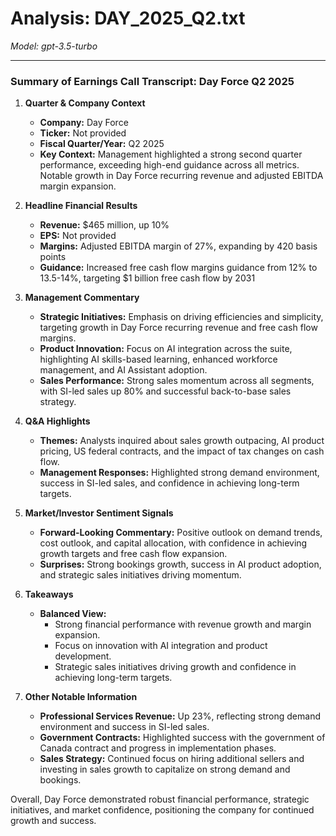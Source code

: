 # Analysis: DAY_2025_Q2.txt

*Model: gpt-3.5-turbo*

---

### Summary of Earnings Call Transcript: Day Force Q2 2025

1. **Quarter & Company Context**
   - **Company:** Day Force
   - **Ticker:** Not provided
   - **Fiscal Quarter/Year:** Q2 2025
   - **Key Context:** Management highlighted a strong second quarter performance, exceeding high-end guidance across all metrics. Notable growth in Day Force recurring revenue and adjusted EBITDA margin expansion.

2. **Headline Financial Results**
   - **Revenue:** $465 million, up 10%
   - **EPS:** Not provided
   - **Margins:** Adjusted EBITDA margin of 27%, expanding by 420 basis points
   - **Guidance:** Increased free cash flow margins guidance from 12% to 13.5-14%, targeting $1 billion free cash flow by 2031

3. **Management Commentary**
   - **Strategic Initiatives:** Emphasis on driving efficiencies and simplicity, targeting growth in Day Force recurring revenue and free cash flow margins.
   - **Product Innovation:** Focus on AI integration across the suite, highlighting AI skills-based learning, enhanced workforce management, and AI Assistant adoption.
   - **Sales Performance:** Strong sales momentum across all segments, with SI-led sales up 80% and successful back-to-base sales strategy.

4. **Q&A Highlights**
   - **Themes:** Analysts inquired about sales growth outpacing, AI product pricing, US federal contracts, and the impact of tax changes on cash flow.
   - **Management Responses:** Highlighted strong demand environment, success in SI-led sales, and confidence in achieving long-term targets.

5. **Market/Investor Sentiment Signals**
   - **Forward-Looking Commentary:** Positive outlook on demand trends, cost outlook, and capital allocation, with confidence in achieving growth targets and free cash flow expansion.
   - **Surprises:** Strong bookings growth, success in AI product adoption, and strategic sales initiatives driving momentum.

6. **Takeaways**
   - **Balanced View:**
     - Strong financial performance with revenue growth and margin expansion.
     - Focus on innovation with AI integration and product development.
     - Strategic sales initiatives driving growth and confidence in achieving long-term targets.

7. **Other Notable Information**
   - **Professional Services Revenue:** Up 23%, reflecting strong demand environment and success in SI-led sales.
   - **Government Contracts:** Highlighted success with the government of Canada contract and progress in implementation phases.
   - **Sales Strategy:** Continued focus on hiring additional sellers and investing in sales growth to capitalize on strong demand and bookings.

Overall, Day Force demonstrated robust financial performance, strategic initiatives, and market confidence, positioning the company for continued growth and success.